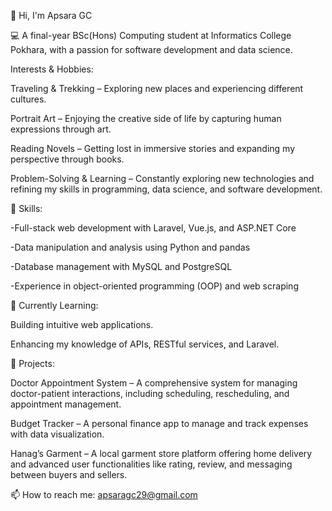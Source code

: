 👋 Hi, I'm Apsara GC

💻 A final-year BSc(Hons) Computing student at Informatics College Pokhara, with a passion for software development and data science.

Interests & Hobbies:

Traveling & Trekking – Exploring new places and experiencing different cultures.

Portrait Art – Enjoying the creative side of life by capturing human expressions through art.

Reading Novels – Getting lost in immersive stories and expanding my perspective through books.

Problem-Solving & Learning – Constantly exploring new technologies and refining my skills in programming, data science, and software development.

🔧 Skills:

-Full-stack web development with Laravel, Vue.js, and ASP.NET Core

-Data manipulation and analysis using Python and pandas

-Database management with MySQL and PostgreSQL

-Experience in object-oriented programming (OOP) and web scraping

🌱 Currently Learning:

Building intuitive web applications.

Enhancing my knowledge of APIs, RESTful services, and Laravel.

🚀 Projects:

Doctor Appointment System – A comprehensive system for managing doctor-patient interactions, including scheduling, rescheduling, and appointment management.

Budget Tracker – A personal finance app to manage and track expenses with data visualization.

Hanag’s Garment – A local garment store platform offering home delivery and advanced user functionalities like rating, review, and messaging between buyers and sellers.

📫 How to reach me: apsaragc29@gmail.com


<!---
ApsaraGC/ApsaraGC is a ✨ special ✨ repository because its `README.md` (this file) appears on your GitHub profile.
You can click the Preview link to take a look at your changes.
--->
